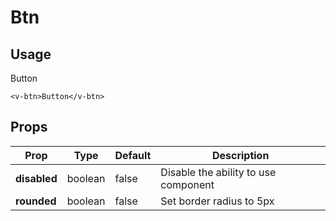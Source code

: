 # Btn

## Usage

<VBtn>Button</VBtn>

```vue
<v-btn>Button</v-btn>
```

## Props

| Prop         | Type    | Default | Description                          |
| ------------ | ------- | ------- | ------------------------------------ |
| **disabled** | boolean | false   | Disable the ability to use component |
| **rounded**  | boolean | false   | Set border radius to 5px             |

